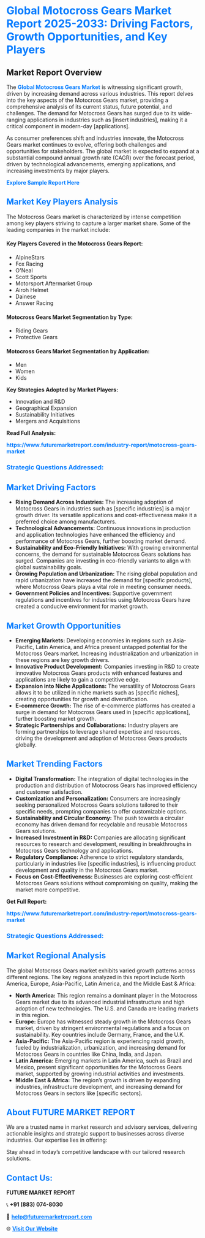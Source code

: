 <h1 style="color: #007BFF;">Global Motocross Gears Market Report 2025-2033: Driving Factors, Growth Opportunities, and Key Players</h1>

<section id="overview">
<h2>Market Report Overview</h2>
<p>The <a href="https://www.futuremarketreport.com/industry-report/motocross-gears-market" style="color: #007BFF; text-decoration: none;"><strong>Global Motocross Gears Market</strong></a> is witnessing significant growth, driven by increasing demand across various industries. This report delves into the key aspects of the Motocross Gears market, providing a comprehensive analysis of its current status, future potential, and challenges. The demand for Motocross Gears has surged due to its wide-ranging applications in industries such as [insert industries], making it a critical component in modern-day [applications].</p>
<p>As consumer preferences shift and industries innovate, the Motocross Gears market continues to evolve, offering both challenges and opportunities for stakeholders. The global market is expected to expand at a substantial compound annual growth rate (CAGR) over the forecast period, driven by technological advancements, emerging applications, and increasing investments by major players.</p>
</section>

<section id="overview">
<p><a href="https://www.futuremarketreport.com/request-sample/reportId=92289" style="color: #007BFF; text-decoration: none;"><strong>Explore Sample Report Here</strong></a></p>
</section>

<section id="key-players">
<h2 style="color: #007BFF;">Market Key Players Analysis</h2>
<p>The Motocross Gears market is characterized by intense competition among key players striving to capture a larger market share. Some of the leading companies in the market include:</p>
<h4>Key Players Covered in the Motocross Gears Report:</h4>
<ul><li>AlpineStars</li><li>Fox Racing</li><li>O&#039;Neal</li><li>Scott Sports</li><li>Motorsport Aftermarket Group</li><li>Airoh Helmet</li><li>Dainese</li><li>Answer Racing</li></ul>
<h4>Motocross Gears Market Segmentation by Type:</h4>
<ul><li>Riding Gears</li><li>Protective Gears</li></ul>

<h4>Motocross Gears Market Segmentation by Application:</h4>
<ul><li>Men</li><li>Women</li><li>Kids</li></ul>
<p><strong>Key Strategies Adopted by Market Players:</strong></p>
<ul>
<li>Innovation and R&D</li>
<li>Geographical Expansion</li>
<li>Sustainability Initiatives</li>
<li>Mergers and Acquisitions</li>
</ul>
</section>

<section>
<p><strong>Read Full Analysis: </strong></p><a href="https://www.futuremarketreport.com/industry-report/motocross-gears-market" style="color: #007BFF; text-decoration: none;"><strong>https://www.futuremarketreport.com/industry-report/motocross-gears-market</strong></a>
<h3 style="color: #007BFF;">Strategic Questions Addressed:</h3>
</section>

<section id="driving-factors">
<h2 style="color: #007BFF;">Market Driving Factors</h2>
<ul>
<li><strong>Rising Demand Across Industries:</strong> The increasing adoption of Motocross Gears in industries such as [specific industries] is a major growth driver. Its versatile applications and cost-effectiveness make it a preferred choice among manufacturers.</li>
<li><strong>Technological Advancements:</strong> Continuous innovations in production and application technologies have enhanced the efficiency and performance of Motocross Gears, further boosting market demand.</li>
<li><strong>Sustainability and Eco-Friendly Initiatives:</strong> With growing environmental concerns, the demand for sustainable Motocross Gears solutions has surged. Companies are investing in eco-friendly variants to align with global sustainability goals.</li>
<li><strong>Growing Population and Urbanization:</strong> The rising global population and rapid urbanization have increased the demand for [specific products], where Motocross Gears plays a vital role in meeting consumer needs.</li>
<li><strong>Government Policies and Incentives:</strong> Supportive government regulations and incentives for industries using Motocross Gears have created a conducive environment for market growth.</li>
</ul>
</section>

<section id="growth-opportunities">
<h2 style="color: #007BFF;">Market Growth Opportunities</h2>
<ul>
<li><strong>Emerging Markets:</strong> Developing economies in regions such as Asia-Pacific, Latin America, and Africa present untapped potential for the Motocross Gears market. Increasing industrialization and urbanization in these regions are key growth drivers.</li>
<li><strong>Innovative Product Development:</strong> Companies investing in R&D to create innovative Motocross Gears products with enhanced features and applications are likely to gain a competitive edge.</li>
<li><strong>Expansion into Niche Applications:</strong> The versatility of Motocross Gears allows it to be utilized in niche markets such as [specific niches], creating opportunities for growth and diversification.</li>
<li><strong>E-commerce Growth:</strong> The rise of e-commerce platforms has created a surge in demand for Motocross Gears used in [specific applications], further boosting market growth.</li>
<li><strong>Strategic Partnerships and Collaborations:</strong> Industry players are forming partnerships to leverage shared expertise and resources, driving the development and adoption of Motocross Gears products globally.</li>
</ul>
</section>

<section id="trending-factors">
<h2 style="color: #007BFF;">Market Trending Factors</h2>
<ul>
<li><strong>Digital Transformation:</strong> The integration of digital technologies in the production and distribution of Motocross Gears has improved efficiency and customer satisfaction.</li>
<li><strong>Customization and Personalization:</strong> Consumers are increasingly seeking personalized Motocross Gears solutions tailored to their specific needs, prompting companies to offer customizable options.</li>
<li><strong>Sustainability and Circular Economy:</strong> The push towards a circular economy has driven demand for recyclable and reusable Motocross Gears solutions.</li>
<li><strong>Increased Investment in R&D:</strong> Companies are allocating significant resources to research and development, resulting in breakthroughs in Motocross Gears technology and applications.</li>
<li><strong>Regulatory Compliance:</strong> Adherence to strict regulatory standards, particularly in industries like [specific industries], is influencing product development and quality in the Motocross Gears market.</li>
<li><strong>Focus on Cost-Effectiveness:</strong> Businesses are exploring cost-efficient Motocross Gears solutions without compromising on quality, making the market more competitive.</li>
</ul>
</section>

<section>
<p><strong>Get Full Report: </strong></p><a href="https://www.futuremarketreport.com/industry-report/motocross-gears-market" style="color: #007BFF; text-decoration: none;"><strong>https://www.futuremarketreport.com/industry-report/motocross-gears-market</strong></a>
<h3 style="color: #007BFF;">Strategic Questions Addressed:</h3>
</section>


<section id="regional-analysis">
<h2 style="color: #007BFF;">Market Regional Analysis</h2>
<p>The global Motocross Gears market exhibits varied growth patterns across different regions. The key regions analyzed in this report include North America, Europe, Asia-Pacific, Latin America, and the Middle East & Africa:</p>
<ul>
<li><strong>North America:</strong> This region remains a dominant player in the Motocross Gears market due to its advanced industrial infrastructure and high adoption of new technologies. The U.S. and Canada are leading markets in this region.</li>
<li><strong>Europe:</strong> Europe has witnessed steady growth in the Motocross Gears market, driven by stringent environmental regulations and a focus on sustainability. Key countries include Germany, France, and the U.K.</li>
<li><strong>Asia-Pacific:</strong> The Asia-Pacific region is experiencing rapid growth, fueled by industrialization, urbanization, and increasing demand for Motocross Gears in countries like China, India, and Japan.</li>
<li><strong>Latin America:</strong> Emerging markets in Latin America, such as Brazil and Mexico, present significant opportunities for the Motocross Gears market, supported by growing industrial activities and investments.</li>
<li><strong>Middle East & Africa:</strong> The region’s growth is driven by expanding industries, infrastructure development, and increasing demand for Motocross Gears in sectors like [specific sectors].</li>
</ul>
</section>

<footer>
<h2 style="color: #007BFF;">About FUTURE MARKET REPORT</h2>
<p>We are a trusted name in market research and advisory services, delivering actionable insights and strategic support to businesses across diverse industries. Our expertise lies in offering:</p>

<p>Stay ahead in today’s competitive landscape with our tailored research solutions.</p>

<h2 style="color: #007BFF;">Contact Us:</h2>
<p><strong>FUTURE MARKET REPORT</strong></p>
<p>📞 <strong>+91 (883) 074-8030</strong></p>
<p>📧 <strong><a href="mailto:help@futuremarketreport.com" style="color: #007BFF;">help@futuremarketreport.com</a></strong></p>
<p>🌐 <strong><a href="https://www.futuremarketreport.com/" style="color: #007BFF;">Visit Our Website</a></strong></p>
</footer>